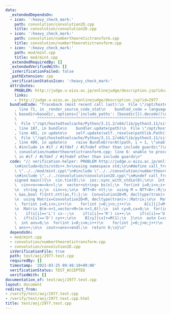 ```yaml
---
data:
  _extendedDependsOn:
  - icon: ':heavy_check_mark:'
    path: convolution/convolution2D.cpp
    title: convolution/convolution2D.cpp
  - icon: ':heavy_check_mark:'
    path: convolution/numbertheoretictransform.cpp
    title: convolution/numbertheoretictransform.cpp
  - icon: ':heavy_check_mark:'
    path: mod/mint.cpp
    title: mod/mint.cpp
  _extendedRequiredBy: []
  _extendedVerifiedWith: []
  _isVerificationFailed: false
  _pathExtension: cpp
  _verificationStatusIcon: ':heavy_check_mark:'
  attributes:
    PROBLEM: http://judge.u-aizu.ac.jp/onlinejudge/description.jsp?id=2977
    links:
    - http://judge.u-aizu.ac.jp/onlinejudge/description.jsp?id=2977
  bundledCode: "Traceback (most recent call last):\n  File \"/opt/hostedtoolcache/Python/3.11.2/x64/lib/python3.11/site-packages/onlinejudge_verify/documentation/build.py\"\
    , line 71, in _render_source_code_stat\n    bundled_code = language.bundle(stat.path,\
    \ basedir=basedir, options={'include_paths': [basedir]}).decode()\n          \
    \         ^^^^^^^^^^^^^^^^^^^^^^^^^^^^^^^^^^^^^^^^^^^^^^^^^^^^^^^^^^^^^^^^^^^^^^^^^^^^^^^^^\n\
    \  File \"/opt/hostedtoolcache/Python/3.11.2/x64/lib/python3.11/site-packages/onlinejudge_verify/languages/cplusplus.py\"\
    , line 187, in bundle\n    bundler.update(path)\n  File \"/opt/hostedtoolcache/Python/3.11.2/x64/lib/python3.11/site-packages/onlinejudge_verify/languages/cplusplus_bundle.py\"\
    , line 401, in update\n    self.update(self._resolve(pathlib.Path(included), included_from=path))\n\
    \  File \"/opt/hostedtoolcache/Python/3.11.2/x64/lib/python3.11/site-packages/onlinejudge_verify/languages/cplusplus_bundle.py\"\
    , line 400, in update\n    raise BundleErrorAt(path, i + 1, \"unable to process\
    \ #include in #if / #ifdef / #ifndef other than include guards\")\nonlinejudge_verify.languages.cplusplus_bundle.BundleErrorAt:\
    \ convolution/numbertheoretictransform.cpp: line 6: unable to process #include\
    \ in #if / #ifdef / #ifndef other than include guards\n"
  code: "// verification-helper: PROBLEM http://judge.u-aizu.ac.jp/onlinejudge/description.jsp?id=2977\n\
    \n#include<bits/stdc++.h>\nusing namespace std;\n\n#define call_from_test\n#include\
    \ \"../../mod/mint.cpp\"\n#include \"../../convolution/numbertheoretictransform.cpp\"\
    \n#include \"../../convolution/convolution2D.cpp\"\n#undef call_from_test\n\n\
    signed main(){\n  cin.tie(0);\n  ios::sync_with_stdio(0);\n\n  int n,m,k,l;\n\
    \  cin>>n>>m>>k>>l;\n  vector<string> bs(n);\n  for(int i=0;i<n;i++) cin>>bs[i];\n\
    \n  string s;\n  cin>>s;\n\n  NTT<0> ntt;\n  using M = NTT<0>::M;\n  auto tran=[&](auto\
    \ &as,bool f){ntt.ntt(as,f);};\n  Convolution2D<M, decltype(tran)> conv(tran);\n\
    \n  using Matrix=Convolution2D<M, decltype(tran)>::Matrix;\n\n  Matrix A(n,vector<M>(n,0));\n\
    \  for(int i=0;i<n;i++)\n    for(int j=0;j<n;j++)\n      A[i][j]=M(bs[i][j]=='X');\n\
    \n  Matrix B(m-n+1,vector<M>(m-n+1,0));\n  int cy=0,cx=0;\n  for(int i=0;i<l;i++){\n\
    \    if(s[i]=='L') cx--;\n    if(s[i]=='R') cx++;\n    if(s[i]=='U') cy--;\n \
    \   if(s[i]=='D') cy++;\n\n    B[cy][cx]+=M(1);\n  }\n\n  auto C=conv.multiply(A,B);\n\
    \  int ans=0;\n  for(int i=0;i<m;i++)\n    for(int j=0;j<m;j++)\n      if(C[i][j].v>=k)\
    \ ans++;\n\n  cout<<ans<<endl;\n  return 0;\n}\n"
  dependsOn:
  - mod/mint.cpp
  - convolution/numbertheoretictransform.cpp
  - convolution/convolution2D.cpp
  isVerificationFile: true
  path: test/aoj/2977.test.cpp
  requiredBy: []
  timestamp: '2021-03-25 09:46:10+09:00'
  verificationStatus: TEST_ACCEPTED
  verifiedWith: []
documentation_of: test/aoj/2977.test.cpp
layout: document
redirect_from:
- /verify/test/aoj/2977.test.cpp
- /verify/test/aoj/2977.test.cpp.html
title: test/aoj/2977.test.cpp
---
```

